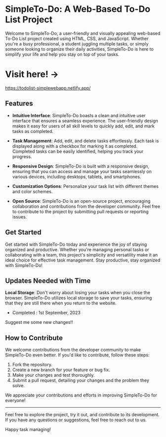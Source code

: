 # SimpleTo-Do: A Web-Based To-Do List Project

Welcome to SimpleTo-Do, a user-friendly and visually appealing web-based To-Do List project created using HTML, CSS, and JavaScript. Whether you're a busy professional, a student juggling multiple tasks, or simply someone looking to organize their daily activities, SimpleTo-Do is here to simplify your life and help you stay on top of your tasks.

# Visit here! ->
 https://todolist-simplewebapp.netlify.app/

## Features

- **Intuitive Interface**: SimpleTo-Do boasts a clean and intuitive user interface that ensures a seamless experience. The user-friendly design makes it easy for users of all skill levels to quickly add, edit, and mark tasks as completed.

- **Task Management**: Add, edit, and delete tasks effortlessly. Each task is displayed along with a checkbox for marking it as completed. Completed tasks can be easily identified, helping you track your progress.

- **Responsive Design**: SimpleTo-Do is built with a responsive design, ensuring that you can access and manage your tasks seamlessly on various devices, including desktops, tablets, and smartphones.

- **Customization Options**: Personalize your task list with different themes and color schemes.

- **Open Source**: SimpleTo-Do is an open-source project, encouraging collaboration and contributions from the developer community. Feel free to contribute to the project by submitting pull requests or reporting issues.

## Get Started

Get started with SimpleTo-Do today and experience the joy of staying organized and productive. Whether you're managing personal tasks or collaborating with a team, this project's simplicity and versatility make it an ideal choice for effective task management. Stay productive, stay organized with SimpleTo-Do!

## Updates Needed with Time

**Local Storage**: Don't worry about losing your tasks when you close the browser. SimpleTo-Do utilizes local storage to save your tasks, ensuring that they are still there when you return to the website.
- Completed : 1st September, 2023

Suggest me some new changes!!

## How to Contribute

We welcome contributions from the developer community to make SimpleTo-Do even better. If you'd like to contribute, follow these steps:

1. Fork the repository.
2. Create a new branch for your feature or bug fix.
3. Make your changes and test thoroughly.
4. Submit a pull request, detailing your changes and the problem they solve.

We appreciate your contributions and efforts in improving SimpleTo-Do for everyone!

---

Feel free to explore the project, try it out, and contribute to its development. If you have any questions or suggestions, feel free to reach out to us.

Happy task managing!

